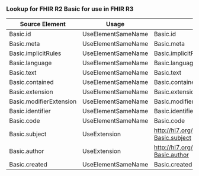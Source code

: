 ### Lookup for FHIR R2 Basic for use in FHIR R3

| Source Element | Usage | Target |
| -------------- | ----- | ------ |
| Basic.id | UseElementSameName | Basic.id |
| Basic.meta | UseElementSameName | Basic.meta |
| Basic.implicitRules | UseElementSameName | Basic.implicitRules |
| Basic.language | UseElementSameName | Basic.language |
| Basic.text | UseElementSameName | Basic.text |
| Basic.contained | UseElementSameName | Basic.contained |
| Basic.extension | UseElementSameName | Basic.extension |
| Basic.modifierExtension | UseElementSameName | Basic.modifierExtension |
| Basic.identifier | UseElementSameName | Basic.identifier |
| Basic.code | UseElementSameName | Basic.code |
| Basic.subject | UseExtension | http://hl7.org/fhir/1.0/StructureDefinition/extension-Basic.subject |
| Basic.author | UseExtension | http://hl7.org/fhir/1.0/StructureDefinition/extension-Basic.author |
| Basic.created | UseElementSameName | Basic.created |
